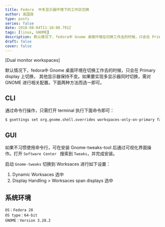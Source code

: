 ```yaml
---
title: Fedora  中多显示器环境下的工作区切换
author: 高国良
type: posts
series: false
date: 2018-08-04T11:10:00.791Z
tags: [linux, GNOME]
description: 默认情况下，fedora中 Gnome 桌面环境在切换工作去的时候，只会在 Primary display 上切换， 其他显示器保持不变。如果要实现多显示器同时切换，需对 GNOME 进行相关配置。
draft: false 
cover: false
---
```


[Dual monitor workspaces]

默认情况下，fedora中 Gnome 桌面环境在切换工作去的时候，只会在 Primary display 上切换， 其他显示器保持不变。如果要实现多显示器同时切换，需对 GNOME 进行相关配置。下面两种方法而选一即可。

## CLI

通过命令行操作，只需打开 terminal 执行下面命令即可：

```bash
$ gsettings set org.gnome.shell.overrides workspaces-only-on-primary false
```

## GUI

如果不习惯使用命令行，可在安装 Gnome-tweaks-tool 后通过可视化界面操作。打开 `Software Center ` 搜索到 `Tweaks`，并完成安装。

启动 `Gnome-tweaks` 切换到 Worksaces 进行如下设置：

1. Dynamic Worksaces 选中
2. Display Handling > Worksaces span displays 选中

## 系统环境

```
OS：Fedora 28
OS type：64-bit
GNOME：Version 3.28.2
```

